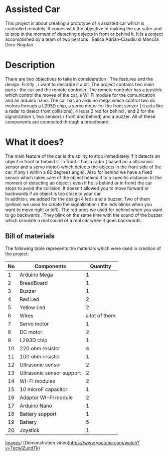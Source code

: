 # Assisted Car

This project is about creating a prototype of a assisted car which is controlled remotely. It comes with the objective of making the  car safer and to stop in the moment of detecting objects in front or behind it. It is a project accomplished by a team of two persons : Balica Adrian-Claudiu si Mancila Doru-Bogdan.

# Description
There are two objectives to take in consideration . The features and the design.
Firstly , i want to describe it a bit. The project contains two main parts : the car and the  remote controler. The remote controler has a joystick which control the moves of the car, a WI-FI module for the comunication and an arduino nano. The car has an arduino mega which control two dc motors through a L293D chip, a servo motor for the front senzor ( it acts like a radar to detect front collisions), 4 leds( 2 red for behind , and 2 for the signalization ), two sensors ( front and behind) and a buzzer. All of these components are connected through a breadboard.

# What it does?
The main feature of the car is the ability to stop immediately if it detects an object in front or behind it. In front it has a radar ( based on a ultrasonic sensor and a servo motor) which detects the objects in the front side of the car, if any ( within a 60 degrees angle). Also for behind we have  a fixed sensor which takes care of the object behind it to a specific distance. In the moment of detecting an object ( even if he is behind or in front) the car stops to avoid the collision. It doesn't allowed you to move forward or backwards if an object is too close to your car.\
In addition, we added for the design 4 leds and a buzzer. Two of them (yellow) we used for create the  signalization ( the leds blinks when you want to move right or left). The red ones we used for behind when you want to go backwards . They blink on the same time with the sound of the buzzer which simulate a real sound of a real car when it goes backwards.
 


## Bill of materials

The following table represents the materials which were used in creation of the project:

|No                |Components                          |Quantity                         |
|----------------|-------------------------------|-----------------------------|
|1|Arduino Mega|1|
|2|BreadBoard|1|
|3|Buzzer|1|
|4|Red Led|2
|5|Yellow Led|2
|6|Wires| a lot of them
|7|Servo motor|1
|8|DC motor|2
|9|L293D chip|1
|10|220 ohm resistor|4
|11|100 ohm resistor|1
|12|Ultrasonic sensor|2
|13|Ultrasonic sensor support|2
|14|WI-FI modules|2
|15|10 microF capacitor|1
|16|Adaptor WI-FI module|2
|17|Arduino Nano|1
|18|Battery support| 1
|19|Battery|5
|20|Joystick|1



[Images](https://imgur.com/gallery/K00RQCb)/
[Demonstration video]https://www.youtube.com/watch?v=TqcwlZundTk)
